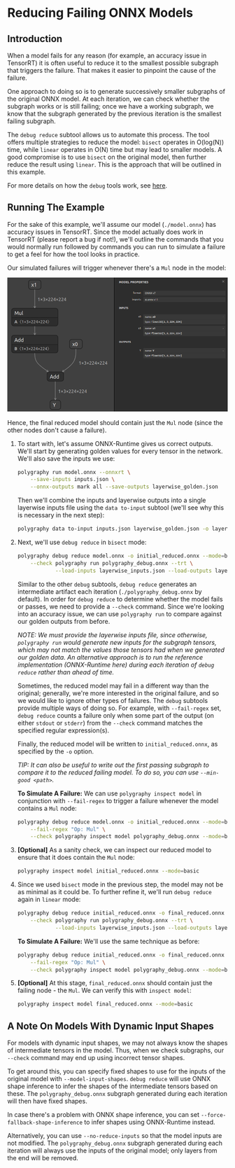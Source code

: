 # Reducing Failing ONNX Models

## Introduction

When a model fails for any reason (for example, an accuracy issue in TensorRT) it is often
useful to reduce it to the smallest possible subgraph that triggers the failure. That makes
it easier to pinpoint the cause of the failure.

One approach to doing so is to generate successively smaller subgraphs of the original ONNX model.
At each iteration, we can check whether the subgraph works or is still failing; once we have a working
subgraph, we know that the subgraph generated by the previous iteration is the smallest failing
subgraph.

The `debug reduce` subtool allows us to automate this process. The tool offers multiple strategies to
reduce the model: `bisect` operates in O(log(N)) time, while `linear` operates in O(N) time but may
lead to smaller models. A good compromise is to use `bisect` on the original model, then further reduce
the result using `linear`. This is the approach that will be outlined in this example.

For more details on how the `debug` tools work, see [here](polygraphy/tools/debug/).


## Running The Example

For the sake of this example, we'll assume our model (`./model.onnx`) has accuracy issues
in TensorRT. Since the model actually does work in TensorRT (please report a bug if not!),
we'll outline the commands that you would normally run followed by commands you can run to
simulate a failure to get a feel for how the tool looks in practice.

Our simulated failures will trigger whenever there's a `Mul` node in the model:

![./model.png](./model.png)

Hence, the final reduced model should contain just the `Mul` node (since the other nodes don't cause a failure).

1. To start with, let's assume ONNX-Runtime gives us correct outputs. We'll start by generating golden
    values for every tensor in the network. We'll also save the inputs we use:

    ```bash
    polygraphy run model.onnx --onnxrt \
        --save-inputs inputs.json \
        --onnx-outputs mark all --save-outputs layerwise_golden.json
    ```

    Then we'll combine the inputs and layerwise outputs into a single layerwise inputs file
    using the `data to-input` subtool (we'll see why this is necessary in the next step):

    ```bash
    polygraphy data to-input inputs.json layerwise_golden.json -o layerwise_inputs.json
    ```


2. Next, we'll use `debug reduce` in `bisect` mode:

    ```bash
    polygraphy debug reduce model.onnx -o initial_reduced.onnx --mode=bisect \
        --check polygraphy run polygraphy_debug.onnx --trt \
                --load-inputs layerwise_inputs.json --load-outputs layerwise_golden.json
    ```

    Similar to the other `debug` subtools, `debug reduce` generates an intermediate artifact each iteration
    (`./polygraphy_debug.onnx` by default). In order for `debug reduce` to determine whether the model
    fails or passes, we need to provide a `--check` command. Since we're looking into an accuracy issue,
    we can use `polygraphy run` to compare against our golden outputs from before.

    *NOTE: We must provide the layerwise inputs file, since otherwise, `polygraphy run`*
        *would generate new inputs for the subgraph tensors, which may not match the values those tensors*
        *had when we generated our golden data. An alternative approach is to run the reference implementation*
        *(ONNX-Runtime here) during each iteration of `debug reduce` rather than ahead of time.*

    Sometimes, the reduced model may fail in a different way than the original; generally, we're more interested
    in the original failure, and so we would like to ignore other types of failures. The `debug` subtools provide
    multiple ways of doing so. For example, with `--fail-regex` set, `debug reduce` counts a failure only
    when some part of the output (on either `stdout` or `stderr`) from the `--check` command matches the specified regular expression(s).

    Finally, the reduced model will be written to `initial_reduced.onnx`, as specified by the `-o` option.

    *TIP: It can also be useful to write out the first passing subgraph to compare it to the reduced failing model.*
        *To do so, you can use `--min-good <path>`.*

    **To Simulate A Failure:** We can use `polygraphy inspect model` in conjunction with `--fail-regex` to trigger
    a failure whenever the model contains a `Mul` node:

    ```bash
    polygraphy debug reduce model.onnx -o initial_reduced.onnx --mode=bisect \
        --fail-regex "Op: Mul" \
        --check polygraphy inspect model polygraphy_debug.onnx --mode=basic
    ```

3. **[Optional]** As a sanity check, we can inspect our reduced model to ensure that it does contain the `Mul` node:

    ```bash
    polygraphy inspect model initial_reduced.onnx --mode=basic
    ```

4. Since we used `bisect` mode in the previous step, the model may not be as minimal as it could be.
    To further refine it, we'll run `debug reduce` again in `linear` mode:

    ```bash
    polygraphy debug reduce initial_reduced.onnx -o final_reduced.onnx --mode=linear \
        --check polygraphy run polygraphy_debug.onnx --trt \
                --load-inputs layerwise_inputs.json --load-outputs layerwise_golden.json
    ```

    **To Simulate A Failure:** We'll use the same technique as before:

    ```bash
    polygraphy debug reduce initial_reduced.onnx -o final_reduced.onnx --mode=linear \
        --fail-regex "Op: Mul" \
        --check polygraphy inspect model polygraphy_debug.onnx --mode=basic
    ```

5. **[Optional]** At this stage, `final_reduced.onnx` should contain just the failing node - the `Mul`.
    We can verify this with `inspect model`:

    ```bash
    polygraphy inspect model final_reduced.onnx --mode=basic
    ```


## A Note On Models With Dynamic Input Shapes

For models with dynamic input shapes, we may not always know the shapes of intermediate
tensors in the model. Thus, when we check subgraphs, our `--check` command may end up using
incorrect tensor shapes.

To get around this, you can specify fixed shapes to use for the inputs of the original model
with `--model-input-shapes`. `debug reduce` will use ONNX shape inference to infer the shapes
of the intermediate tensors based on these. The `polygraphy_debug.onnx` subgraph generated during
each iteration will then have fixed shapes.

In case there's a problem with ONNX shape inference, you can set `--force-fallback-shape-inference`
to infer shapes using ONNX-Runtime instead.

Alternatively, you can use `--no-reduce-inputs` so that the model inputs are not modified.
The `polygraphy_debug.onnx` subgraph generated during each iteration will always use the inputs
of the original model; only layers from the end will be removed.
